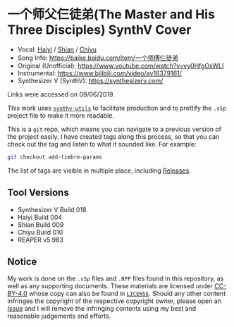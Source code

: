 # 一个师父仨徒弟(The Master and His Three Disciples) SynthV Cover

* Vocal: [Haiyi](https://synthv.fandom.com/wiki/Haiyi) / [Shian](https://synthv.fandom.com/wiki/Shian) /
[Chiyu](https://synthv.fandom.com/wiki/Chiyu)
* Song Info: https://baike.baidu.com/item/一个师傅仨徒弟
* Original (Unofficial): https://www.youtube.com/watch?v=vy0HfgOsWLI
* Instrumental: https://www.bilibili.com/video/av16379161/
* Synthesizer V (SynthV): https://synthesizerv.com/

Links were accessed on 09/06/2019.

This work uses [`synthv-utils`](https://github.com/iluminar-yi/synthv-utils) to facilitate production and
to prettify the `.s5p` project file to make it more readable.

This is a `git` repo, which means you can navigate to a previous version of the project easily.
I have created tags along this process, so that you can check out the tag and listen to what it sounded like.
For example:
```bash
git checkout add-timbre-params
```
The list of tags are visible in multiple place, including 
[Releases](https://github.com/iluminar-yi/the-master-and-his-three-disciples-synthv-cover/releases).

## Tool Versions
* Synthesizer V Build 018
* Haiyi Build 004
* Shian Build 009
* Chiyu Build 010
* REAPER v5.983

## Notice
My work is done on the `.s5p` files and `.RPP` files found in this repository,
as well as any supporting documents. These materials are licensed under [CC-BY-4.0](https://creativecommons.org/licenses/by/4.0/)
whose copy can also be found in [`LICENSE`](/LICENSE). Should any other content infringes the copyright of the respective copyright owner,
please open an [Issue](https://github.com/iluminar-yi/the-master-and-his-three-disciples-synthv-cover/issues) and I will remove the 
infringing contents using my best and reasonable judgements and efforts.
